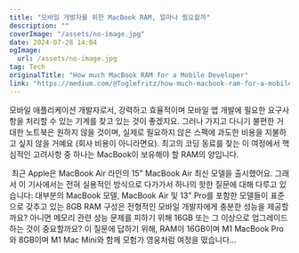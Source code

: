 ```yaml
---
title: "모바일 개발자를 위한 MacBook RAM, 얼마나 필요할까"
description: ""
coverImage: "/assets/no-image.jpg"
date: 2024-07-28 14:04
ogImage: 
  url: /assets/no-image.jpg
tag: Tech
originalTitle: "How much MacBook RAM for a Mobile Developer"
link: "https://medium.com/@Toglefritz/how-much-macbook-ram-for-a-mobile-developer-629f3c424ffb"
---
```



모바일 애플리케이션 개발자로서, 강력하고 효율적이며 모바일 앱 개발에 필요한 요구사항을 처리할 수 있는 기계를 찾고 있는 것이 좋겠지요. 그러나 가지고 다니기 불편한 거대한 노트북은 원하지 않을 것이며, 실제로 필요하지 않은 스펙에 과도한 비용을 지불하고 싶지 않을 거예요 (회사 비용이 아니라면요). 최고의 코딩 동료를 찾는 이 여정에서 핵심적인 고려사항 중 하나는 MacBook이 보유해야 할 RAM의 양입니다.

 최근 Apple은 MacBook Air 라인의 15" MacBook Air 최신 모델을 출시했어요. 그래서 이 기사에서는 전혀 실용적인 방식으로 다가가서 하나의 핫한 질문에 대해 다루고 있습니다: 대부분의 MacBook 모델, MacBook Air 및 13" Pro를 포함한 모델들이 표준으로 갖추고 있는 8GB RAM 구성은 전형적인 모바일 개발자에게 충분한 성능을 제공할까요? 아니면 메모리 관련 성능 문제를 피하기 위해 16GB 또는 그 이상으로 업그레이드하는 것이 중요할까요? 이 질문에 답하기 위해, RAM이 16GB이며 M1 MacBook Pro와 8GB이며 M1 Mac Mini와 함께 모험가 영웅처럼 여정을 떴습니다...